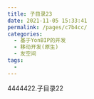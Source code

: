 ```yaml
---
title: 子目录23
date: 2021-11-05 15:33:41
permalink: /pages/c7b4cc/
categories:
  - 基于YonBIP的开发
  - 移动开发(原生)
  - 友空间
tags:
  - 
---
```

4444422.子目录22

